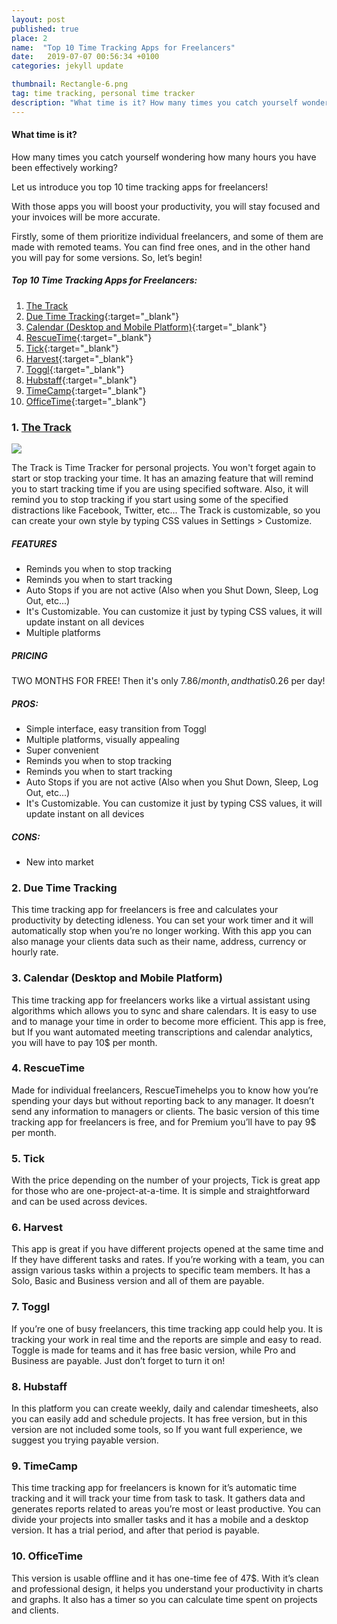 ```yaml
---
layout: post
published: true
place: 2
name:  "Top 10 Time Tracking Apps for Freelancers"
date:   2019-07-07 00:56:34 +0100
categories: jekyll update

thumbnail: Rectangle-6.png
tag: time tracking, personal time tracker
description: "What time is it? How many times you catch yourself wondering how many hours you have been effectively working? Let us introduce you top 10 time tracking apps for freelancers!"
---
```


#### What time is it?

How many times you catch yourself wondering how many hours you have been effectively working?

Let us introduce you top 10 time tracking apps for freelancers!

With those apps you will boost your productivity, you will stay focused and your invoices will be more accurate.

Firstly, some of them prioritize individual freelancers, and some of them are made with remoted teams. You can find free ones, and in the other hand you will pay for some versions.  So, let’s begin!

##### Top 10 Time Tracking Apps for Freelancers:
1. [The Track]
2. [Due Time Tracking]{:target="_blank"}
3. [Calendar (Desktop and Mobile Platform)]{:target="_blank"}
4. [RescueTime]{:target="_blank"}
5. [Tick]{:target="_blank"}
6. [Harvest]{:target="_blank"}
7. [Toggl]{:target="_blank"}
8. [Hubstaff]{:target="_blank"}
9. [TimeCamp]{:target="_blank"}
10. [OfficeTime]{:target="_blank"}


### 1. [The Track]

![](https://paper-attachments.dropbox.com/s_B5A2778E9949FD2B8B772FAD9E390FBE5888B730B87BCEE1F72125FEFD855E90_1562938432242_image.png)

The Track is Time Tracker for personal projects. You won't forget again to start or stop tracking your time. It has an amazing feature that will remind you to start tracking time if you are using specified software. Also, it will remind you to stop tracking if you start using some of the specified distractions like Facebook, Twitter, etc... 
The Track is customizable, so you can create your own style by typing CSS values in Settings > Customize.

##### FEATURES

- Reminds you when to stop tracking 
- Reminds you when to start tracking
- Auto Stops if you are not active (Also when you Shut Down, Sleep, Log Out, etc...)
- It's Customizable. You can customize it just by typing CSS values, it will update instant on all devices
- Multiple platforms

##### PRICING
TWO MONTHS FOR FREE! Then it's only $7.86/month, and that is 0.26$ per day! 

##### PROS:
  - Simple interface, easy transition from Toggl
  - Multiple platforms, visually appealing
  - Super convenient
  - Reminds you when to stop tracking 
  - Reminds you when to start tracking
  - Auto Stops if you are not active (Also when you Shut Down, Sleep, Log Out, etc...)
  - It's Customizable. You can customize it just by typing CSS values, it will update instant on all devices
  
##### CONS:
  - New into market
 

### 2. Due Time Tracking
  This time tracking app for freelancers is free and calculates your productivity by detecting idleness. You can set your work timer and it will automatically stop when you’re no longer working. With this app you can also manage your clients data such as their name, address, currency or hourly rate.

### 3. Calendar (Desktop and Mobile Platform) 
  This time tracking app for freelancers works like a virtual assistant using algorithms which allows you to sync and share calendars. It is easy to use and to manage your time in order to become more efficient. This app is free, but If you want automated meeting transcriptions and calendar analytics, you will have to pay 10$ per month.

### 4. RescueTime
  Made for individual freelancers, RescueTimehelps you to know how you’re spending your days but without reporting back to any manager. It doesn’t send any information to managers or clients. The basic version of this time tracking app for freelancers is free, and for Premium you’ll have to pay 9$ per month.

### 5. Tick
  With the price depending on the number of your projects, Tick is great app for those who are one-project-at-a-time. It is simple and straightforward and can be used across devices.

### 6. Harvest
  This app is great if you have different projects opened at the same time and If they have different tasks and rates. If you’re working with a team, you can assign various tasks within a projects to specific team members. It has a Solo, Basic and Business version and all of them are payable.

### 7. Toggl
  If you’re one of busy freelancers, this time tracking app could help you. It is tracking your work in real time and the reports are simple and easy to read.  Toggle is made for teams and it has free basic version, while Pro and Business are payable. Just don’t forget to turn it on! 

### 8. Hubstaff
  In this platform you can create weekly, daily and calendar timesheets, also you can easily add and schedule projects. It has free version, but in this version are not included some tools, so If you want full experience, we suggest you trying payable version.

### 9. TimeCamp
  This time tracking app for freelancers is known for it’s automatic time tracking and it will track your time from task to task. It gathers data and generates reports related to areas you’re most or least productive. You can divide your projects into smaller tasks and it has a mobile and a desktop version. It has a trial period, and after that period is payable.

### 10. OfficeTime
  This version is usable offline and it has one-time fee of 47$. With it’s clean and professional design, it helps you understand your productivity in charts and graphs. It also has a timer so you can calculate time spent on projects and clients. 
 


[The Track]: https://thetrack.app/ 
[Due Time Tracking]:  https://due.com/time/
[Calendar (Desktop and Mobile Platform)]: https://talk.jekyllrb.com/
[RescueTime]: https://www.rescuetime.com/
[Tick]: https://www.tickspot.com/
[Harvest]: https://www.getharvest.com/
[Toggl]: https://toggl.com/
[Hubstaff]: http://try.hbstf.co/wZLqt
[TimeCamp]: https://www.timecamp.com/
[OfficeTime]: http://www.officetime.net/
